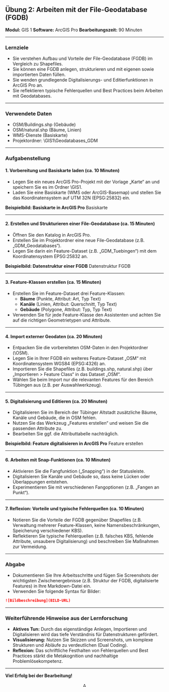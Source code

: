 ## Übung 2: Arbeiten mit der File-Geodatabase (FGDB)

**Modul:** GIS 1
**Software:** ArcGIS Pro
**Bearbeitungszeit:** 90 Minuten

---

### **Lernziele**

- Sie verstehen Aufbau und Vorteile der File-Geodatabase (FGDB) im Vergleich zu Shapefiles.
- Sie können eine FGDB anlegen, strukturieren und mit eigenen sowie importierten Daten füllen.
- Sie wenden grundlegende Digitalisierungs- und Editierfunktionen in ArcGIS Pro an.
- Sie reflektieren typische Fehlerquellen und Best Practices beim Arbeiten mit Geodatabases.

---

### **Verwendete Daten**

- OSM/Buildings.shp (Gebäude)
- OSM/natural.shp (Bäume, Linien)
- WMS-Dienste (Basiskarte)
- Projektordner: \GIS1\Geodatabases_GDM

---

### **Aufgabenstellung**

#### **1. Vorbereitung und Basiskarte laden (ca. 10 Minuten)**

- Legen Sie ein neues ArcGIS Pro-Projekt mit der Vorlage „Karte“ an und speichern Sie es im Ordner \GIS1.
- Laden Sie eine Basiskarte (WMS oder ArcGIS-Basemap) und stellen Sie das Koordinatensystem auf UTM 32N (EPSG:25832) ein.

**Beispielbild: Basiskarte in ArcGIS Pro**
Basiskarte

---

#### **2. Erstellen und Strukturieren einer File-Geodatabase (ca. 15 Minuten)**

- Öffnen Sie den Katalog in ArcGIS Pro.
- Erstellen Sie im Projektordner eine neue File-Geodatabase (z.B. „GDM_Geodatabases“).
- Legen Sie darin ein Feature-Dataset (z.B. „GDM_Tuebingen“) mit dem Koordinatensystem EPSG:25832 an.

**Beispielbild: Datenstruktur einer FGDB**
Datenstruktur FGDB

---

#### **3. Feature-Klassen erstellen (ca. 15 Minuten)**

- Erstellen Sie im Feature-Dataset drei Feature-Klassen:
    - **Bäume** (Punkte, Attribut: Art, Typ Text)
    - **Kanäle** (Linien, Attribut: Querschnitt, Typ Text)
    - **Gebäude** (Polygone, Attribut: Typ, Typ Text)
- Verwenden Sie für jede Feature-Klasse den Assistenten und achten Sie auf die richtigen Geometrietypen und Attribute.

---

#### **4. Import externer Geodaten (ca. 20 Minuten)**

- Entpacken Sie die vorbereiteten OSM-Daten in den Projektordner (\OSM).
- Legen Sie in Ihrer FGDB ein weiteres Feature-Dataset „OSM“ mit Koordinatensystem WGS84 (EPSG:4326) an.
- Importieren Sie die Shapefiles (z.B. buildings.shp, natural.shp) über „Importieren > Feature Class“ in das Dataset „OSM“.
- Wählen Sie beim Import nur die relevanten Features für den Bereich Tübingen aus (z.B. per Auswahlwerkzeug).

---

#### **5. Digitalisierung und Editieren (ca. 20 Minuten)**

- Digitalisieren Sie im Bereich der Tübinger Altstadt zusätzliche Bäume, Kanäle und Gebäude, die in OSM fehlen.
- Nutzen Sie das Werkzeug „Features erstellen“ und weisen Sie die passenden Attribute zu.
- Bearbeiten Sie ggf. die Attributtabelle nachträglich.

**Beispielbild: Feature digitalisieren in ArcGIS Pro**
Feature erstellen

---

#### **6. Arbeiten mit Snap-Funktionen (ca. 10 Minuten)**

- Aktivieren Sie die Fangfunktion („Snapping“) in der Statusleiste.
- Digitalisieren Sie Kanäle und Gebäude so, dass keine Lücken oder Überlappungen entstehen.
- Experimentieren Sie mit verschiedenen Fangoptionen (z.B. „Fangen an Punkt“).

---

#### **7. Reflexion: Vorteile und typische Fehlerquellen (ca. 10 Minuten)**

- Notieren Sie die Vorteile der FGDB gegenüber Shapefiles (z.B. Verwaltung mehrerer Feature-Klassen, keine Namensbeschränkungen, Speicherung verschiedener KBS).
- Reflektieren Sie typische Fehlerquellen (z.B. falsches KBS, fehlende Attribute, unsaubere Digitalisierung) und beschreiben Sie Maßnahmen zur Vermeidung.

---

### **Abgabe**

- Dokumentieren Sie Ihre Arbeitsschritte und fügen Sie Screenshots der wichtigsten Zwischenergebnisse (z.B. Struktur der FGDB, digitalisierte Features) in Ihre Markdown-Datei ein.
- Verwenden Sie folgende Syntax für Bilder:

```markdown
![Bildbeschreibung](BILD-URL)
```


---

### **Weiterführende Hinweise aus der Lernforschung**

- **Aktives Tun:** Durch das eigenständige Anlegen, Importieren und Digitalisieren wird das tiefe Verständnis für Datenstrukturen gefördert.
- **Visualisierung:** Nutzen Sie Skizzen und Screenshots, um komplexe Strukturen und Abläufe zu verdeutlichen (Dual Coding).
- **Reflexion:** Das schriftliche Festhalten von Fehlerquellen und Best Practices stärkt die Metakognition und nachhaltige Problemlösekompetenz.

---

**Viel Erfolg bei der Bearbeitung!**

<div style="text-align: center">⁂</div>

[^1]: https://ppl-ai-file-upload.s3.amazonaws.com/web/direct-files/62194985/8e522078-98cf-4033-b043-5492e53b9588/U_M1_02_Geodatenbanken_20240506.docx

[^2]: https://ppl-ai-file-upload.s3.amazonaws.com/web/direct-files/62194985/4fbf2150-d67e-4e41-9357-596d1d8c6544/U_M1_05_Geoverarbeitung_20240506.docx


